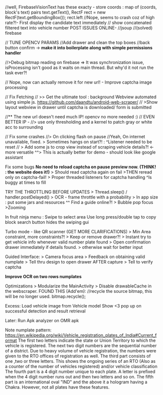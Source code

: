 //well, FirebaseVisionText has these exacty  - store coords : map of (coords, block's text) pairs
	text.getText(), RectF rect = new RectF(text.getBoundingBox()); rect.left
//Nope, seems to crash coz of high rate?!-  First display the candidate text immediately
// show concatenated filtered text into vehicle number
POST ISSUES ONLINE-
//jsoup
//(solved) firebase

// TUNE OPENCV PARAMS
//Add drawer and clean the top boxes
//back button confirm 
	-> **make it into boilerplate along with simple permissions handler**

//>Debug bitmap reading on firebase	=> It was synchronization issue, isProcessing isn't good as it waits on main thread. But why'd it not run the task ever?!

// Nope, now can actually remove it for new url! - Improve captcha image processing

// Fix Fetching 
	// >> Get the ultimate tool : background Webview automated using simple js.
		https://github.com/daandtu/android-web-scraper/
	//	>Show layout webview in drawer until captcha is downloaded/ form is submitted

//** The new url doesn't need much IP! opencv no more needed :)
// EVEN BETTER IP -
	//> use only thresholding and a kernel to patch gray or white acc to surrounding

// Fix some crashes
	//> On clicking flash on pause
	//Yeah, On internet unavailable, fixed. > Sometimes hangs on start?! : 
		^Listener needed to be reset
// > Add some js to crop view instead of scraping vehicle details?! <- more versatile
 	^^> This is actually better for demo - should look like google assistant

Fix some bugs
	**No need to reload captcha on pause preview now. (THINK! : the website does it!)**
	> Should read captcha again on fail
		>THEN reread only on captcha-fail!
	> Proper threaded listeners for captcha handling
		^Is buggy at times to fill


TRY THE THROTTLING BEFORE UPDATES
	> Thread.sleep() / handler.postDelayed()
	> OCR - frame throttle with a probability
	> In app size : put some jars and resources
	^^ Find a guide online?!
	> Bubble pop focus
	>Zooming

In fruit ninja menu :
	Swipe to select area
	Use long press/double tap to copy block
	search button hides the swiping gui

Turbo mode - like QR scanner (GET MORE CLARIFICATIONS)
	> Min Area constraint, more constraints?!
	> Keep or remove drawer?!
	> Instant try to get vehicle info whenever valid number plate found
	> Open confirmation drawer immediately if details found.
	> otherwise wait for better input

Guided Interface:
	> Camera focus area
	> Feedback on obtaining valid numplate
	> Tell thru design to open drawer AFTER capture
	> Tell to verify captcha

**Improve OCR on two rows numplates**

Optimizations
	> Modularize the MainActivity
	> Disable drawableCache in the webscraper.
	FOUND THIS (Add'em): 
	//recycle the source bitmap, this will be no longer used.
	bitmap.recycle();

Excess:
	Load vehicle image from Vehicle model
	Show <3 pop up on successful detection and result retrieval

Later:
	Run Apk analyzer on OMR apk


Note numplate pattern:
https://en.wikipedia.org/wiki/Vehicle_registration_plates_of_India#Current_format
    The first two letters indicate the state or Union Territory to which the vehicle is registered.
    The next two digit numbers are the sequential number of a district. Due to heavy volume of vehicle registration, the numbers were given to the RTO offices of registration as well.
    The third part consists of one ,two or three letters. This shows the ongoing series of an RTO (Also as a counter of the number of vehicles registered) and/or vehicle classification
    The fourth part is a 4 digit number unique to each plate. A letter is prefixed when the 4 digit number runs out and then two letters and so on.
    The fifth part is an international oval "IND" and the above it a hologram having a Chakra. However, not all plates have these features.
